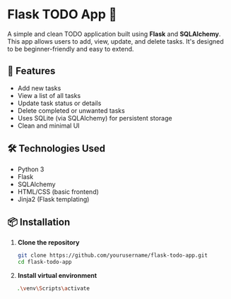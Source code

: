 # Flask TODO App 📝

A simple and clean TODO application built using **Flask** and **SQLAlchemy**.  
This app allows users to add, view, update, and delete tasks. It's designed to be beginner-friendly and easy to extend.

## 🚀 Features

- Add new tasks
- View a list of all tasks
- Update task status or details
- Delete completed or unwanted tasks
- Uses SQLite (via SQLAlchemy) for persistent storage
- Clean and minimal UI

## 🛠️ Technologies Used

- Python 3
- Flask
- SQLAlchemy
- HTML/CSS (basic frontend)
- Jinja2 (Flask templating)

## 📦 Installation

1. **Clone the repository**  
   ```bash
   git clone https://github.com/yourusername/flask-todo-app.git
   cd flask-todo-app
2. **Install virtual environment**
```bash
   .\venv\Scripts\activate

